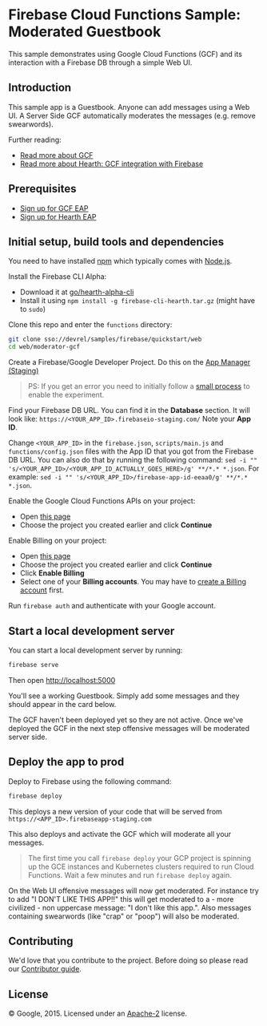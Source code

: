 # Firebase Cloud Functions Sample: Moderated Guestbook

This sample demonstrates using Google Cloud Functions (GCF) and its interaction with a Firebase DB through a simple Web UI.

## Introduction

This sample app is a Guestbook. Anyone can add messages using a Web UI.
A Server Side GCF automatically moderates the messages (e.g. remove swearwords).

Further reading:

 - [Read more about GCF](https://sites.google.com/a/google.com/apheleia/)
 - [Read more about Hearth: GCF integration with Firebase](https://sites.google.com/a/google.com/hearth/home)


## Prerequisites

 - [Sign up for GCF EAP](http://go/apheleia-alpha-signup-internal)
 - [Sign up for Hearth EAP](http://go/hearth-alpha-signup)


## Initial setup, build tools and dependencies

You need to have installed [npm](https://www.npmjs.com/) which typically comes with [Node.js](https://nodejs.org).

Install the Firebase CLI Alpha:

 - Download it at [go/hearth-alpha-cli](http://go/hearth-alpha-cli)
 - Install it using `npm install -g firebase-cli-hearth.tar.gz` (might have to `sudo`)

Clone this repo and enter the `functions` directory:

```bash
git clone sso://devrel/samples/firebase/quickstart/web
cd web/moderator-gcf
```

Create a Firebase/Google Developer Project. Do this on the [App Manager (Staging)](http://go/appmanager-staging)

> PS: If you get an error you need to initially follow a [small process]((https://docs.google.com/document/d/18iI_4uG6uh_AcewWD9OVTQbq_xNZRNAUzgcf7QML2Ek/edit#heading=h.36bxeqj15c70)) to enable the experiment.

Find your Firebase DB URL. You can find it in the **Database** section. It will look like:
`https://<YOUR_APP_ID>.firebaseio-staging.com/` Note your **App ID**.

Change `<YOUR_APP_ID>` in the `firebase.json`, `scripts/main.js` and `functions/config.json` files with the App ID that you got from the Firebase DB URL. You can also do that by running the following command: `sed -i "" 's/<YOUR_APP_ID>/<YOUR_APP_ID_ACTUALLY_GOES_HERE>/g' **/*.* *.json`. For example: `sed -i "" 's/<YOUR_APP_ID>/firebase-app-id-eeaa0/g' **/*.* *.json`.

Enable the Google Cloud Functions APIs on your project:

 - Open [this page](https://console.developers.google.com/flows/enableapi?apiid=cloudfunctions,container,compute_component,storage_component,pubsub,logging)
 - Choose the project you created earlier and click **Continue**

Enable Billing on your project:

 - Open [this page](https://console.developers.google.com/project/_/settings)
 - Choose the project you created earlier and click **Continue**
 - Click **Enable Billing**
 - Select one of your **Billing accounts**. You may have to [create a Billing account](https://pantheon.corp.google.com/billing/create) first.

Run `firebase auth` and authenticate with your Google account.


## Start a local development server

You can start a local development server by running:

```bash
firebase serve
```

Then open [http://localhost:5000](http://localhost:5000)

You'll see a working Guestbook. Simply add some messages and they should appear in the card below.

The GCF haven't been deployed yet so they are not active. Once we've deployed the GCF in the next step offensive messages will be moderated server side.


## Deploy the app to prod

Deploy to Firebase using the following command:

```bash
firebase deploy
```

This deploys a new version of your code that will be served from `https://<APP_ID>.firebaseapp-staging.com`

This also deploys and activate the GCF which will moderate all your messages.

> The first time you call `firebase deploy` your GCP project is spinning up the GCE instances and Kubernetes clusters required to run Cloud Functions. Wait a few minutes and run `firebase deploy` again.

On the Web UI offensive messages will now get moderated. For instance try to add "I DON'T LIKE THIS APP!!" this will get moderated to a - more civilized - non uppercase message: "I don't like this app.". Also messages containing swearwords (like "crap" or "poop") will also be moderated.


## Contributing

We'd love that you contribute to the project. Before doing so please read our [Contributor guide](../CONTRIBUTING.md).


## License

© Google, 2015. Licensed under an [Apache-2](../LICENSE) license.
